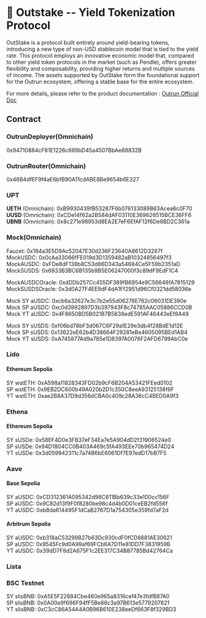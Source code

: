 # 🏦 Outstake -- Yield Tokenization Protocol

OutStake is a protocol built entirely around yield-bearing tokens, introducing a new type of non-USD stablecoin model that is tied to the yield rate. This protocol employs an innovative economic model that, compared to other yield token protocols in the market (such as Pendle), offers greater flexibility and composability, providing higher returns and multiple sources of income. The assets supported by OutStake form the foundational support for the Outrun ecosystem, offering a stable base for the entire ecosystem.

For more details, please refer to the product documentation : [Outrun Official Doc](https://outrun.gitbook.io/doc "Outrun Official Doc")

## Contract

### OutrunDeployer(Omnichain)

0x94710884cF81E1226c669bD45a4507BbAe88832B

### OutrunRouter(Omnichain)

0x46B4dfEF9f4aE6bfB90A11cdABE8Be9654b6E327  

### UPT

**UETH** (Omnichain): 0xB9930439fB53287F6b076133089B63Acea6c0F70  
**UUSD** (Omnichain): 0xCDe14f62a2B584dAF03110E369626515BCE36FF6  
**UBNB** (Omnichain): 0x8c271e98953d8EA2E7eF6EfAF12f6De6BD2C361a  

### Mock(Omnichain)

Faucet: 0x184a3E5D9Ac52047E30d236F23640A8612D3267f  
MockUSDC: 0x0cAa33066fFE019d3D1359482aB10324856497f3  
MockAUSDC: 0xFDe8dF138b8C53d86D343a54684Ce5F59b2351aD  
MockSUSDS: 0x6933B3BC6B135b9B5E06247000f3c89dF9EdF1C4  

MockAUSDCOracle: 0xdDDb257Cc455DF389fB6954e9C56646fA7815129
MockSUSDSOracle: 0x3d0A27F4EE9dF4dA1Ff2951d96Cf0321dd58036e  

Mock SY aUSDC: 0xcb6a32627e3c7b2e55d06276E762c06031DE390e  
Mock SP aUSDC: 0xc0d3992897D3b397943F8c74785AAC05886CCD0B  
Mock YT aUSDC: 0x4F8650BD5B021B7B5838edE591AF46443eEf8A49  

Mock SY sUSDS: 0xf06bd78bF3d067C6F29a1E29e3db4f28BdE1d12E  
Mock SP sUSDS: 0x13622eE62b4D38664F29281eBe4605095BEd1AB4  
Mock YT sUSDS: 0xA745877Ad9a785e1D8397A0076F2AFD6799AbC0e  

### Lido

#### Ethereum Sepolia

SY wstETH: 0xA598a11828343FD02b9cF6B204A53421FEed0102  
SP wstETH: 0x9EB2DC600b49A020b2D1c350C8eeA93125138f6F  
YT wstETH: 0xae2B8A37D9d356dCBA0c409c28A36cC4BED0A9f3  

### Ethena

#### Ethereum Sepolia

SY sUSDe: 0x58EF4D0e3FB37eF34Ea7e5A904dD2f31906524e0  
SP sUSDe: 0x94D1804CC0B403A469c5fA493EEe70b965474D24  
YT sUSDe: 0x3d059942311c7a74B6bE6061Df7E97edD17bB7F5  

### Aave

#### Base Sepolia

SY aUSDC: 0xCD312361A095342d98C611Bb639c33e100cc156F  
SP aUSDC: 0x9C82d13f9F0f8280be98c4d4b0D01ceEB2fd556f  
YT aUSDC: 0xb8da614495F1dCaB2767D1a754305e359fd7aF2d  

#### Arbitrum Sepolia

SY aUSDC: 0xb318aC53299B27b63Dc930cdF0fCD8881AE30621  
SP aUSDC: 0x9545Fc9d0A99af69FCb6A7D11e81DD7F3831959B  
YT aUSDC: 0x39dD7F8d2A675F1c2EE317C34B87785Bd42764Ca  

### Lista

### BSC Testnet

SY slisBNB: 0xA5E5F22884Cbe460e965a8316cef47e3fdfB87A0  
SP slisBNB: 0x0A00e9f696F94fF5Be86c3a97B613e5779207821  
YT slisBNB: 0xC3cC86A54A4A0B96B610E238eeDf663F8f329BD3  
